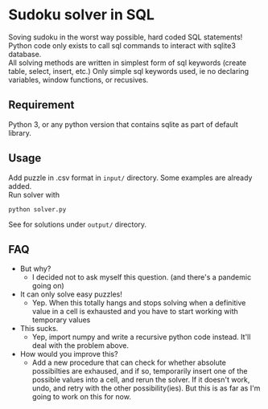 # Sudoku solver in SQL

Soving sudoku in the worst way possible, hard coded SQL statements!  
Python code only exists to call sql commands to interact with sqlite3 database.  
All solving methods are written in simplest form of sql keywords (create table, select, insert, etc.) Only simple sql keywords used, ie no declaring variables, window functions, or recusives.

## Requirement

Python 3, or any python version that contains sqlite as part of default library.

## Usage

Add puzzle in .csv format in `input/` directory. Some examples are already added.  
Run solver with
```shell
python solver.py
```
See for solutions under `output/` directory.

## FAQ  

- But why?
  - I decided not to ask myself this question. (and there's a pandemic going on)
- It can only solve easy puzzles!
  - Yep. When this totally hangs and stops solving when a definitive value in a cell is exhausted and you have to start working with temporary values
- This sucks.
  - Yep, import numpy and write a recursive python code instead. It'll deal with the problem above.
- How would you improve this?
  - Add a new procedure that can check for whether absolute possibilties are exhaused, and if so, temporarily insert one of the possible values into a cell, and rerun the solver. If it doesn't work, undo, and retry with the other possibility(ies). But this is as far as I'm going to work on this for now.